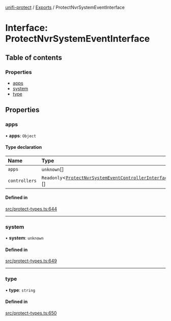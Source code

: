 [unifi-protect](../README.md) / [Exports](../modules.md) / ProtectNvrSystemEventInterface

# Interface: ProtectNvrSystemEventInterface

## Table of contents

### Properties

- [apps](ProtectNvrSystemEventInterface.md#apps)
- [system](ProtectNvrSystemEventInterface.md#system)
- [type](ProtectNvrSystemEventInterface.md#type)

## Properties

### apps

• **apps**: `Object`

#### Type declaration

| Name | Type |
| :------ | :------ |
| `apps` | `unknown`[] |
| `controllers` | `Readonly`\<[`ProtectNvrSystemEventControllerInterface`](ProtectNvrSystemEventControllerInterface.md)\>[] |

#### Defined in

[src/protect-types.ts:644](https://github.com/hjdhjd/unifi-protect/blob/393789fc061eae4a69212a8c6e68b2ee3c4f0dc2/src/protect-types.ts#L644)

___

### system

• **system**: `unknown`

#### Defined in

[src/protect-types.ts:649](https://github.com/hjdhjd/unifi-protect/blob/393789fc061eae4a69212a8c6e68b2ee3c4f0dc2/src/protect-types.ts#L649)

___

### type

• **type**: `string`

#### Defined in

[src/protect-types.ts:650](https://github.com/hjdhjd/unifi-protect/blob/393789fc061eae4a69212a8c6e68b2ee3c4f0dc2/src/protect-types.ts#L650)
